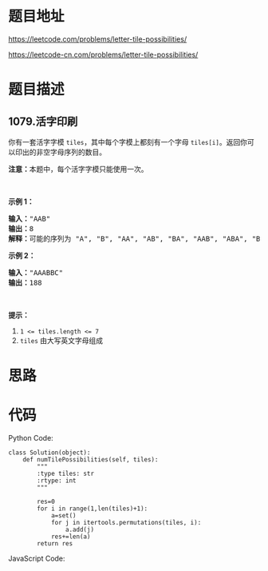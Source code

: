 # 题目地址
https://leetcode.com/problems/letter-tile-possibilities/

https://leetcode-cn.com/problems/letter-tile-possibilities/
# 题目描述
## 1079.活字印刷
<p>你有一套活字字模&nbsp;<code>tiles</code>，其中每个字模上都刻有一个字母&nbsp;<code>tiles[i]</code>。返回你可以印出的非空字母序列的数目。</p>

<p><strong>注意：</strong>本题中，每个活字字模只能使用一次。</p>

<p>&nbsp;</p>

<p><strong>示例 1：</strong></p>

<pre><strong>输入：</strong>&quot;AAB&quot;
<strong>输出：</strong>8
<strong>解释：</strong>可能的序列为 &quot;A&quot;, &quot;B&quot;, &quot;AA&quot;, &quot;AB&quot;, &quot;BA&quot;, &quot;AAB&quot;, &quot;ABA&quot;, &quot;BAA&quot;。
</pre>

<p><strong>示例 2：</strong></p>

<pre><strong>输入：</strong>&quot;AAABBC&quot;
<strong>输出：</strong>188
</pre>

<p>&nbsp;</p>

<p><strong>提示：</strong></p>

<ol>
	<li><code>1 &lt;= tiles.length &lt;= 7</code></li>
	<li><code>tiles</code> 由大写英文字母组成</li>
</ol>

# 思路

# 代码
Python Code:

```
class Solution(object):
    def numTilePossibilities(self, tiles):
        """
        :type tiles: str
        :rtype: int
        """
        
        res=0
        for i in range(1,len(tiles)+1):
            a=set()
            for j in itertools.permutations(tiles, i):
                a.add(j)
            res+=len(a)
        return res
```
JavaScript Code:

```

```
